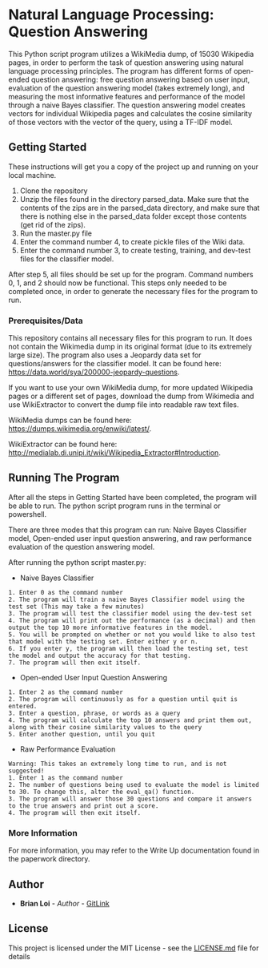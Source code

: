 # Natural Language Processing: Question Answering

This Python script program utilizes a WikiMedia dump, of 15030 Wikipedia pages, in order to perform the task of question answering using natural language processing principles. The program has different forms of open-ended question answering: free question answering based on user input, evaluation of the question answering model (takes extremely long), and measuring the most informative features and performance of the model through a naive Bayes classifier. The question answering model creates vectors for individual Wikipedia pages and calculates the cosine similarity of those vectors with the vector of the query, using a TF-IDF model. 

## Getting Started

These instructions will get you a copy of the project up and running on your local machine.

1. Clone the repository
2. Unzip the files found in the directory parsed_data. Make sure that the contents of the zips are in the parsed_data directory, and make sure that there is nothing else in the parsed_data folder except those contents (get rid of the zips).
3. Run the master.py file
4. Enter the command number 4, to create pickle files of the Wiki data.
5. Enter the command number 3, to create testing, training, and dev-test files for the classifier model.

After step 5, all files should be set up for the program. Command numbers 0, 1, and 2 should now be functional.
This steps only needed to be completed once, in order to generate the necessary files for the program to run.

### Prerequisites/Data

This repository contains all necessary files for this program to run.
It does not contain the Wikimedia dump in its original format (due to its extremely large size).
The program also uses a Jeopardy data set for questions/answers for the classifier model. It can be found here: https://data.world/sya/200000-jeopardy-questions.

If you want to use your own WikiMedia dump, for more updated Wikipedia pages or a different set of pages, download the dump from Wikimedia and use WikiExtractor to convert the dump file into readable raw text files.

WikiMedia dumps can be found here: https://dumps.wikimedia.org/enwiki/latest/.

WikiExtractor can be found here: http://medialab.di.unipi.it/wiki/Wikipedia_Extractor#Introduction.

## Running The Program

After all the steps in Getting Started have been completed, the program will be able to run.
The python script program runs in the terminal or powershell.

There are three modes that this program can run: Naive Bayes Classifier model, Open-ended user input question answering, and raw performance evaluation of the question answering model.

After running the python script master.py:

* Naive Bayes Classifier
```
1. Enter 0 as the command number
2. The program will train a naive Bayes Classifier model using the test set (This may take a few minutes)
3. The program will test the classifier model using the dev-test set
4. The program will print out the performance (as a decimal) and then output the top 10 more informative features in the model.
5. You will be prompted on whether or not you would like to also test that model with the testing set. Enter either y or n.
6. If you enter y, the program will then load the testing set, test the model and output the accuracy for that testing.
7. The program will then exit itself.
```

* Open-ended User Input Question Answering
```
1. Enter 2 as the command number
2. The program will continuously as for a question until quit is entered.
3. Enter a question, phrase, or words as a query
4. The program will calculate the top 10 answers and print them out, along with their cosine similarity values to the query
5. Enter another question, until you quit
```

* Raw Performance Evaluation
```
Warning: This takes an extremely long time to run, and is not suggested!
1. Enter 1 as the command number
2. The number of questions being used to evaluate the model is limited to 30. To change this, alter the eval_qa() function.
3. The program will answer those 30 questions and compare it answers to the true answers and print out a score.
4. The program will then exit itself.
```

### More Information

For more information, you may refer to the Write Up documentation found in the paperwork directory.

## Author

* **Brian Loi** - *Author* - [GitLink](https://github.com/brianloi)

## License

This project is licensed under the MIT License - see the [LICENSE.md](LICENSE.md) file for details

